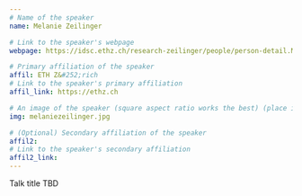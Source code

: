 ```yaml
---
# Name of the speaker
name: Melanie Zeilinger

# Link to the speaker's webpage
webpage: https://idsc.ethz.ch/research-zeilinger/people/person-detail.MTQyNzM3.TGlzdC8xOTI5LDg4NTM5MTE3.html

# Primary affiliation of the speaker
affil: ETH Z&#252;rich
# Link to the speaker's primary affiliation
affil_link: https://ethz.ch

# An image of the speaker (square aspect ratio works the best) (place in the `assets/img/speakers` directory)
img: melaniezeilinger.jpg

# (Optional) Secondary affiliation of the speaker
affil2:
# Link to the speaker's secondary affiliation
affil2_link:
---
```


<!-- Whatever you write below will show up as the speaker's bio -->

Talk title TBD

